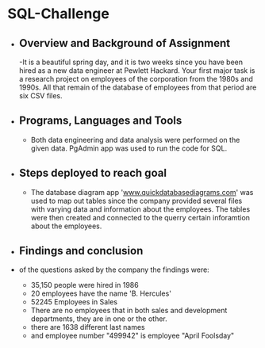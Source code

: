 # SQL-Challenge


- ## Overview and Background of Assignment
  -It is a beautiful spring day, and it is two weeks since you have been hired as a new data engineer at Pewlett Hackard. Your first major task is a research project on employees of the corporation from the 1980s and 1990s. All that remain of the database of employees from that period are six CSV files.
  

- ## Programs, Languages and Tools
  - Both data engineering and data analysis were performed on the given data. PgAdmin app was used to run the code for SQL. 


- ## Steps deployed to reach goal
    -  The database diagram app 'www.quickdatabasediagrams.com' was used to map out tables since the company provided several files with varying data and information about the employees. The tables were then created and connected to the querry certain inforamtion about the employees.
   

- ## Findings and conclusion
- of the questions asked by the company the findings were:
    - 35,150 people were hired in 1986
    - 20 employees have the name 'B. Hercules'
    - 52245 Employees in Sales
    - There are no employees that in both sales and development departments, they are in one or the other.
    - there are 1638 different last names
    - and employee number "499942" is employee "April Foolsday"
